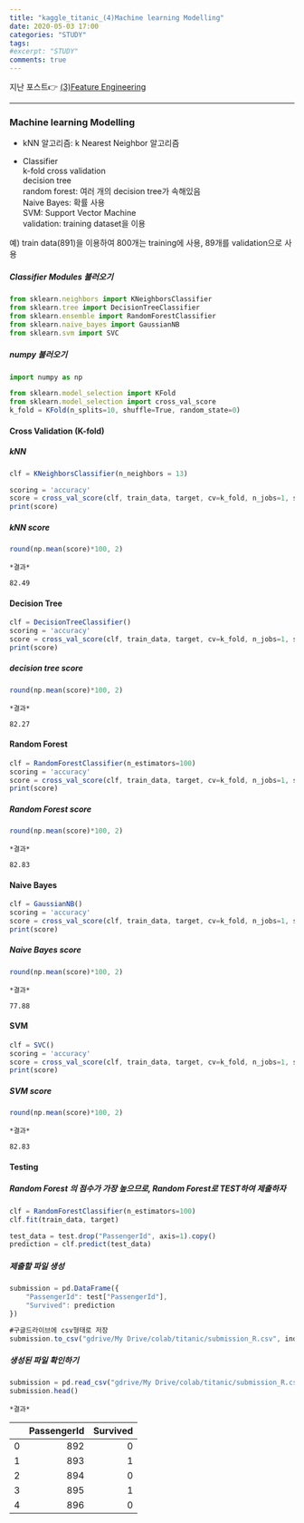 ```yaml
---
title: "kaggle_titanic_(4)Machine learning Modelling"
date: 2020-05-03 17:00
categories: "STUDY"
tags:
#excerpt: "STUDY"
comments: true
---
```


지난 포스트:point_right: [(3)Feature Engineering](https://masunii.github.io/study/kaggle-titanic(3)/)

------------------------------------------------------------------------------
### Machine learning Modelling  

* kNN 알고리즘: k Nearest Neighbor 알고리즘

* Classifier  
k-fold cross validation  
decision tree  
random forest: 여러 개의 decision tree가 속해있음  
Naive Bayes: 확률 사용  
SVM: Support Vector Machine  
validation: training dataset을 이용  

예) train data(891)을 이용하여 800개는 training에 사용, 89개를 validation으로 사용  


##### Classifier Modules 불러오기
```javascript
from sklearn.neighbors import KNeighborsClassifier
from sklearn.tree import DecisionTreeClassifier
from sklearn.ensemble import RandomForestClassifier
from sklearn.naive_bayes import GaussianNB
from sklearn.svm import SVC
```
##### numpy 불러오기
```javascript
import numpy as np
```

```javascript
from sklearn.model_selection import KFold
from sklearn.model_selection import cross_val_score
k_fold = KFold(n_splits=10, shuffle=True, random_state=0)
```

#### Cross Validation (K-fold)

##### kNN  
```javascript
clf = KNeighborsClassifier(n_neighbors = 13)

scoring = 'accuracy'
score = cross_val_score(clf, train_data, target, cv=k_fold, n_jobs=1, scoring=scoring)
print(score)
```

##### kNN score
```javascript
round(np.mean(score)*100, 2)
```
`*결과*`  
```
82.49
```

#### Decision Tree
```javascript
clf = DecisionTreeClassifier()
scoring = 'accuracy'
score = cross_val_score(clf, train_data, target, cv=k_fold, n_jobs=1, scoring=scoring)
print(score)
```

##### decision tree score
```javascript
round(np.mean(score)*100, 2)
```

`*결과*`  
```
82.27
```

#### Random Forest
```javascript
clf = RandomForestClassifier(n_estimators=100)
scoring = 'accuracy'
score = cross_val_score(clf, train_data, target, cv=k_fold, n_jobs=1, scoring=scoring)
print(score)
```
##### Random Forest score
```javascript
round(np.mean(score)*100, 2)
```
`*결과*`  
```
82.83
```

#### Naive Bayes
```javascript
clf = GaussianNB()
scoring = 'accuracy'
score = cross_val_score(clf, train_data, target, cv=k_fold, n_jobs=1, scoring=scoring)
print(score)
```

##### Naive Bayes score
```javascript
round(np.mean(score)*100, 2)
```

`*결과*`  
```
77.88
```

#### SVM
```javascript
clf = SVC()
scoring = 'accuracy'
score = cross_val_score(clf, train_data, target, cv=k_fold, n_jobs=1, scoring=scoring)
print(score)
```

##### SVM score
```javascript
round(np.mean(score)*100, 2)
```
`*결과*`  
```
82.83
```

#### Testing

##### Random Forest 의 점수가 가장 높으므로, Random Forest로 TEST하여 제출하자
```javascript
clf = RandomForestClassifier(n_estimators=100)
clf.fit(train_data, target)

test_data = test.drop("PassengerId", axis=1).copy()
prediction = clf.predict(test_data)
```

##### 제출할 파일 생성
```javascript
submission = pd.DataFrame({
    "PassengerId": test["PassengerId"],
    "Survived": prediction
})

#구글드라이브에 csv형태로 저장
submission.to_csv("gdrive/My Drive/colab/titanic/submission_R.csv", index=False)
```

##### 생성된 파일 확인하기
```javascript
submission = pd.read_csv("gdrive/My Drive/colab/titanic/submission_R.csv")
submission.head()
```

`*결과*`  

|   | PassengerId | Survived |
|--:|------------:|---------:|
| 0 |         892 |        0 |
| 1 |         893 |        1 |
| 2 |         894 |        0 |
| 3 |         895 |        1 |
| 4 |         896 |        0 |  










